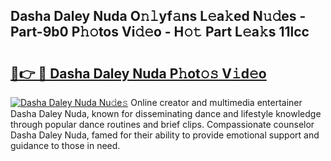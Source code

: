 ## Dasha Daley Nuda O𝚗𝚕yf𝚊ns L𝚎a𝚔ed N𝚞𝚍es - Part-9b0 P𝚑𝚘tos Vi𝚍𝚎o - H𝚘𝚝 Part L𝚎a𝚔s 11lcc

# <h2><a href="http://kf2ro4.oniu.top/?m=Dasha+Daley+Nuda">🔗👉 🔴 Dasha Daley Nuda P𝚑ot𝚘𝚜 V𝚒d𝚎o</a></h2>

[![Dasha Daley Nuda Nu𝚍e𝚜](https://i.imgur.com/0qMVB7G.gif)](http://kf2ro4.oniu.top/?m=Dasha+Daley+Nuda)
Online creator and multimedia entertainer Dasha Daley Nuda, known for disseminating dance and lifestyle knowledge through popular dance routines and brief clips. Compassionate counselor Dasha Daley Nuda, famed for their ability to provide emotional support and guidance to those in need.  
